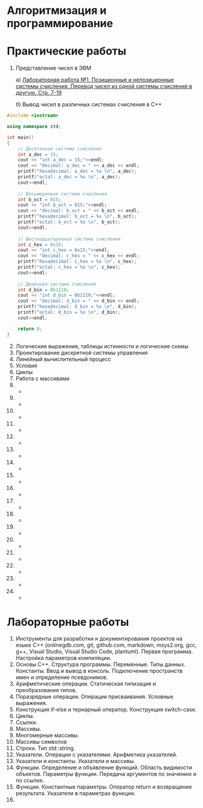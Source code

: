 # Алгоритмизация и программирование

# Практические работы
1. Представление чисел в ЭВМ

   а) [Лабораторная работа №1. Позиционные и непозиционные системы счисления. Перевод чисел из одной системы счисления в другую. Стр. 7-19](https://xn--80aqa2d.xn--p1ai/files/e27dcce4-d929-464f-b8b8-2b4b59d36bfc.pdf)

   б) Вывод чисел в различных системах счисления в C++

```c++
#include <iostream>

using namespace std;

int main()
{
    // Десятичная система счисления
    int a_dec = 15;
    cout << "int a_dec = 15;"<<endl;
    cout << "decimal: a_dec = " << a_dec << endl;
    printf("hexadecimal: a_dec = %x \n", a_dec);
    printf("octal: a_dec = %o \n", a_dec);
    cout<<endl;
    
    // Восьмеричная система счисления
    int b_oct = 015;
    cout << "int b_oct = 015;"<<endl;
    cout << "decimal: b_oct = " << b_oct << endl;
    printf("hexadecimal: b_oct = %x \n", b_oct);
    printf("octal: b_oct = %o \n", b_oct);
    cout<<endl;
    
    // Шестнадцатеричная система счисления
    int c_hex = 0x15;
    cout << "int c_hex = 0x15;"<<endl;
    cout << "decimal: c_hex = " << c_hex << endl;
    printf("hexadecimal: c_hex = %x \n", c_hex);
    printf("octal: c_hex = %o \n", c_hex);
    cout<<endl;
    
    // Двоичная система счисления
    int d_bin = 0b1110;
    cout << "int d_bin = 0b1110;"<<endl;
    cout << "decimal: d_bin = " << d_bin << endl;
    printf("hexadecimal: d_bin = %x \n", d_bin);
    printf("octal: d_bin = %o \n", d_bin);
    cout<<endl;

    return 0;
}
```


2. Логические выражения, таблицы истинности и логические схемы
3. Проектирование дискретной системы управления
4. Линейный вычислительный процесс
5. Условия
6. Циклы
7. Работа с массивами
8. -
9. -
10. -
11. -
12. -
13. -
14. -
15. -
16. -
17. -
18. -
19. -
20. -
21. -
22. -
23. -
24. -


# Лабораторные работы
1. Инструменты для разработки и документирования проектов на языке C++ (onlinegdb.com, git, github.com, markdown, msys2.org, gcc, g++, Visual Studio, Visual Studio Code, plantuml). Первая программа. Настройка параметров компиляции.  
2. Основы С++. Структура программы. Переменные. Типы данных. Константы. Ввод и вывод в консоль. Подключение пространств имен и определение псевдонимов.
3. Арифметические операции. Статическая типизация и преобразования типов.
4. Поразрядные операции. Операции присваивания. Условные выражения.
5. Конструкция if-else и тернарный оператор. Конструкция switch-case.
6. Циклы.
7. Ссылки.
8. Массивы.
9. Многомерные массивы.
10. Массивы символов
11. Строки. Тип std::string.
12. Указатели. Операции с указателями. Арифметика указателей.
13. Указатели и константы. Указатели и массивы.
14. Функции. Определение и объявление функций. Область видимости объектов. Параметры функции. Передача аргументов по значению и по ссылке.
15. Функции. Константные параметры. Оператор return и возвращение результата. Указатели в параметрах функции.
16.
